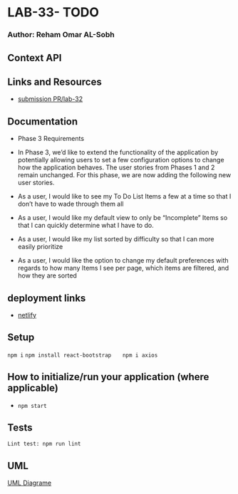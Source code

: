 # LAB-33- TODO
### Author: Reham Omar AL-Sobh
## Context API

 ## Links and Resources

 - [submission PR/lab-32](https://github.com/Reham-401-advanced-javascript/todo/pull/3)

## Documentation
- Phase 3 Requirements
- In Phase 3, we’d like to extend the functionality of the application by potentially allowing users to set a few configuration options to change how the application behaves. The user stories from Phases 1 and 2 remain unchanged. For this phase, we are now adding the following new user stories.

- As a user, I would like to see my To Do List Items a few at a time so that I don’t have to wade through them all
- As a user, I would like my default view to only be “Incomplete” Items so that I can quickly determine what I have to do.
- As a user, I would like my list sorted by difficulty so that I can more easily prioritize
- As a user, I would like the option to change my default preferences with regards to how many Items I see per page, which items are filtered, and how they are sorted
      
## deployment links
 - [netlify](https://ecstatic-hamilton-91a8bd.netlify.app/)


## Setup
 `npm i`
 `npm install react-bootstrap   `
 `npm i axios`

## How to initialize/run your application (where applicable)
   * `npm start`

## Tests
 `Lint test: npm run lint`
## UML

[UML Diagrame ](assest/lab31.jpg)
